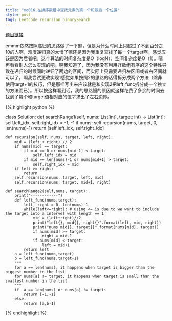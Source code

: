```yaml
---
title: "mq016.在排序数组中查找元素的第一个和最后一个位置"
style: post
tags: Leetcode recursion binarySearch
---
```


[题目链接](https://leetcode-cn.com/problems/find-first-and-last-position-of-element-in-sorted-array/)

emmm依然按照递归的思路做了一下题，但是为什么时间上只超过了不到百分之10的人啊，难度递归真的太慢了嘛还是因为我重复查找了每一个target啊，感觉应该是因为后者吧。这个算法的时间复杂度是O（logN），空间复杂度是O（1）。嗯再看看别人怎么实现的吧。啊我知道了，因为我没有利用好数组有序的这个特性导致在递归的时候同时递归了两边的区间，而实际上只需要递归左区间或者右区间就可以了，啊我尝试更改实现1感觉如果按照2的思路的话得拆分成两个方法（除非使用targt+1的技巧，但是那样写出来应该就是和实现2把left_func拆分成一个独立的方法而已）。所以按这样看到话，我的思路慢的原因就这样花费了多余的时间去找到了每个和target值相对应的值才求出了左右边界。

{% highlight python %}

class Solution:
    def searchRange1(self, nums: List[int], target: int) -> List[int]:
        self.left_idx, self.right_idx = -1, -1
        if nums:
            self.recursion(nums, target, 0, len(nums)-1)
        return [self.left_idx, self.right_idx]

    def recursion(self, nums, target, left, right):
        mid = (left + right) // 2
        if nums[mid] == target:
            if mid == 0 or nums[mid-1] < target:
                self.left_idx = mid
            if mid == len(nums)-1 or nums[mid+1] > target:
                self.right_idx = mid
        if left >= right:
            return
        self.recursion(nums, target, left, mid)
        self.recursion(nums, target, mid+1, right)

    def searchRange2(self,nums, target):
        print("------------")
        def left_func(nums,target):
            left, right = 0, len(nums)-1
            while(left<=right): # using <= is due to we want to include the target into a intervel with length == 1
                mid = (left+right)//2
                print("left{}, mid{}, right{}".format(left, mid, right))
                print("nums mid{}, target{}".format(nums[mid], target))
                if nums[mid] >= target:
                    right = mid-1
                if nums[mid] < target:
                    left = mid+1
            return left
        a = left_func(nums,target)
        b = left_func(nums,target+1)
        """
        for a == len(nums), it happens when target is bigger than the biggest number in the list
        for nums[a] != target, it happens when target is small than the smallest number in the list
        """
        if  a == len(nums) or nums[a] != target:
            return [-1,-1]
        else:
            return [a,b-1]

{% endhighlight %}

